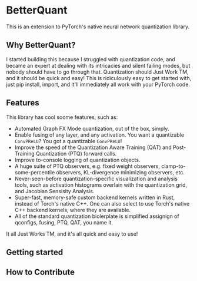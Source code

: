 # BetterQuant

This is an extension to PyTorch's native neural network quantization library. 

## Why BetterQuant?
I started building this because I struggled with quantization code, and became an expert at dealing with its intricacies and silent failing modes, but nobody should have to go through that. Quantization should Just Work TM, and it should be quick and easy! This is ridiculously easy to get started with, just pip install, import, and it'll immediately all work with your PyTorch code.

## Features
This library has cool soome features, such as:
- Automated Graph FX Mode quantization, out of the box, simply.
- Enable fusing of any layer, and any activation. You want a quantizable `ConvPReLU`? You got a quantizable `ConvPReLU`!
- Improve the speed of the Quantization Aware Training (QAT) and Post-Training Quantization (PTQ) forward calls.
- Improve to-console logging of quantization objects.
- A huge suite of PTQ observers, e.g. fixed weight observers, clamp-to-some-percentile observers, KL-divergence minimizing observers, etc.
- Never-seen-before quantization-specific visualization and analysis tools, such as activation histograms overlain with the quantization grid, and Jacobian Sensisity Analysis.
- Super-fast, memory-safe custom backend kernels written in Rust, instead of Torch's native C++. One can also select to use Torch's native C++ backend kernels, where they are available.
- All of the standard quantization biolerplate is simplified assignign of qconfigs, fusing, PTQ, QAT, you name it.

It all Just Works TM, and it's all quick and easy to use!

## Getting started

## How to Contribute


